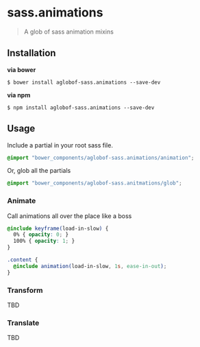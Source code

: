 # sass.animations
> A glob of sass animation mixins

## Installation

**via bower**

```shell
$ bower install aglobof-sass.animations --save-dev
```

**via npm**

```shell
$ npm install aglobof-sass.animations --save-dev
```
 
## Usage
 
Include a partial in your root sass file.

```scss
@import "bower_components/aglobof-sass.animations/animation";
```

Or, glob all the partials

```scss
@import "bower_components/aglobof-sass.anitmations/glob";
```

### Animate

Call animations all over the place like a boss
 
```scss
@include keyframe(load-in-slow) {
  0% { opacity: 0; }
  100% { opacity: 1; }
}

.content {
  @include animation(load-in-slow, 1s, ease-in-out);
}
```

### Transform

TBD

### Translate

TBD
